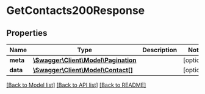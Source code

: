 # GetContacts200Response

## Properties
Name | Type | Description | Notes
------------ | ------------- | ------------- | -------------
**meta** | [**\Swagger\Client\Model\Pagination**](Pagination.md) |  | [optional] 
**data** | [**\Swagger\Client\Model\Contact[]**](Contact.md) |  | [optional] 

[[Back to Model list]](../../README.md#documentation-for-models) [[Back to API list]](../../README.md#documentation-for-api-endpoints) [[Back to README]](../../README.md)

